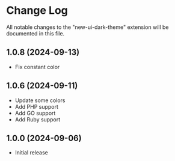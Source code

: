 # Change Log

All notable changes to the "new-ui-dark-theme" extension will be documented in this file.

## 1.0.8 (2024-09-13)

- Fix constant color

## 1.0.6 (2024-09-11)

- Update some colors
- Add PHP support
- Add GO support
- Add Ruby support

## 1.0.0 (2024-09-06)

- Initial release
